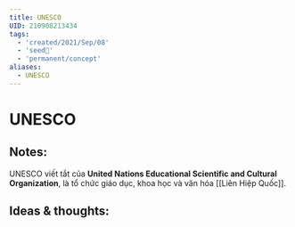 ```yaml
---
title: UNESCO
UID: 210908213434
tags:
  - 'created/2021/Sep/08'
  - 'seed🥜'
  - 'permanent/concept'
aliases:
  - UNESCO
---
```

# UNESCO

## Notes:
UNESCO viết tắt của **United Nations Educational Scientific and Cultural Organization**, là tổ chức giáo dục, khoa học và văn hóa [[Liên Hiệp Quốc]].

## Ideas & thoughts:
